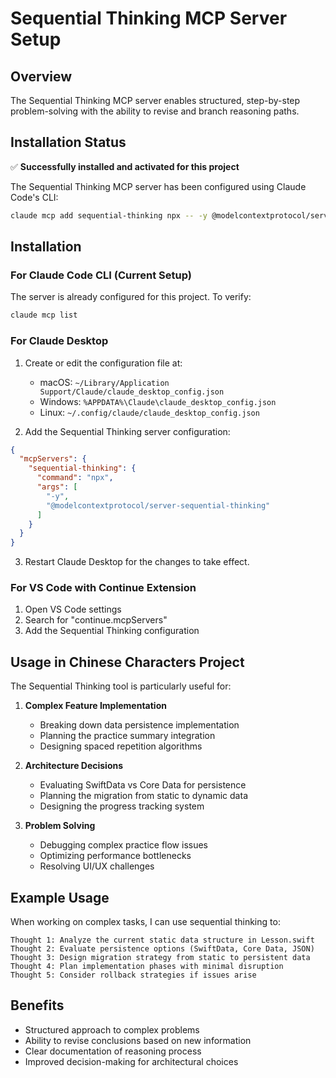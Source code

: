 # Sequential Thinking MCP Server Setup

## Overview
The Sequential Thinking MCP server enables structured, step-by-step problem-solving with the ability to revise and branch reasoning paths.

## Installation Status
✅ **Successfully installed and activated for this project**

The Sequential Thinking MCP server has been configured using Claude Code's CLI:
```bash
claude mcp add sequential-thinking npx -- -y @modelcontextprotocol/server-sequential-thinking
```

## Installation

### For Claude Code CLI (Current Setup)
The server is already configured for this project. To verify:
```bash
claude mcp list
```

### For Claude Desktop

1. Create or edit the configuration file at:
   - macOS: `~/Library/Application Support/Claude/claude_desktop_config.json`
   - Windows: `%APPDATA%\Claude\claude_desktop_config.json`
   - Linux: `~/.config/claude/claude_desktop_config.json`

2. Add the Sequential Thinking server configuration:

```json
{
  "mcpServers": {
    "sequential-thinking": {
      "command": "npx",
      "args": [
        "-y",
        "@modelcontextprotocol/server-sequential-thinking"
      ]
    }
  }
}
```

3. Restart Claude Desktop for the changes to take effect.

### For VS Code with Continue Extension

1. Open VS Code settings
2. Search for "continue.mcpServers"
3. Add the Sequential Thinking configuration

## Usage in Chinese Characters Project

The Sequential Thinking tool is particularly useful for:

1. **Complex Feature Implementation**
   - Breaking down data persistence implementation
   - Planning the practice summary integration
   - Designing spaced repetition algorithms

2. **Architecture Decisions**
   - Evaluating SwiftData vs Core Data for persistence
   - Planning the migration from static to dynamic data
   - Designing the progress tracking system

3. **Problem Solving**
   - Debugging complex practice flow issues
   - Optimizing performance bottlenecks
   - Resolving UI/UX challenges

## Example Usage

When working on complex tasks, I can use sequential thinking to:

```
Thought 1: Analyze the current static data structure in Lesson.swift
Thought 2: Evaluate persistence options (SwiftData, Core Data, JSON)
Thought 3: Design migration strategy from static to persistent data
Thought 4: Plan implementation phases with minimal disruption
Thought 5: Consider rollback strategies if issues arise
```

## Benefits

- Structured approach to complex problems
- Ability to revise conclusions based on new information
- Clear documentation of reasoning process
- Improved decision-making for architectural choices